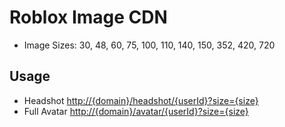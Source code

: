 # Roblox Image CDN

- Image Sizes: 30, 48, 60, 75, 100, 110, 140, 150, 352, 420, 720

## Usage

- Headshot [http://{domain}/headshot/{userId}?size={size}](https://cdn.bloxboost.com/headshot/1877006416?size=352)
- Full Avatar [http://{domain}/avatar/{userId}?size={size}](https://cdn.bloxboost.com/avatar/1877006416?size=352)
